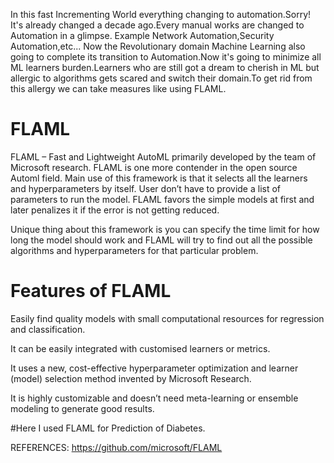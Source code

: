 
In this fast Incrementing World everything changing to automation.Sorry! It's already changed a decade ago.Every manual works are changed to Automation in a glimpse. Example Network Automation,Security Automation,etc... Now the Revolutionary domain Machine Learning also  going to complete its transition to Automation.Now it's going to minimize all ML learners burden.Learners who are still got a dream to cherish in ML but allergic to algorithms gets scared  and switch their domain.To get rid from this allergy we can take measures like using FLAML.
       
    
# FLAML
FLAML – Fast and Lightweight AutoML primarily developed by the team of Microsoft research. FLAML is one more contender in the open source Automl field.  Main use of this framework is that it selects all the learners and hyperparameters by itself. User don’t have to provide a list of parameters to run the model. FLAML favors the simple models at first and later penalizes it if the error is not getting reduced.
       
Unique thing about this framework is you can specify the time limit for how long the model should work and FLAML will try to find out all the possible algorithms and hyperparameters for that particular problem.
       
# Features of FLAML
   
Easily find quality models with small computational resources for regression and classification.

It can be easily integrated with customised learners or metrics.

It uses a new, cost-effective hyperparameter optimization and learner (model) selection method invented by Microsoft Research.

It is highly customizable and doesn’t need meta-learning or ensemble modeling to generate good results.


#Here I used FLAML for Prediction of Diabetes.

REFERENCES:
https://github.com/microsoft/FLAML


       
       
